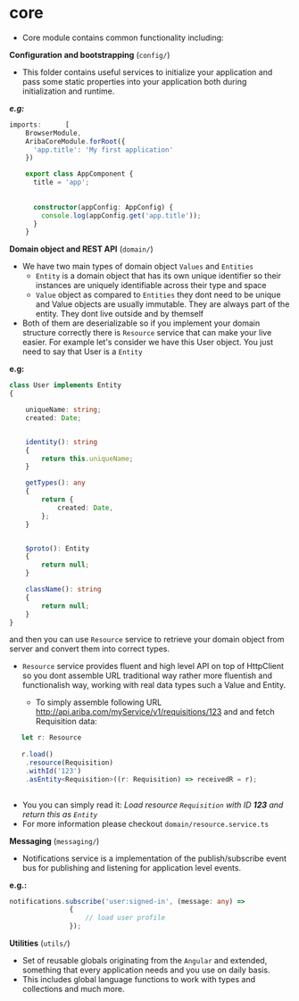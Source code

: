 # core
 
 + Core module contains common functionality including:
 
**Configuration and bootstrapping** (`config/`)
* This folder contains useful services to initialize your application and pass some static 
properties into your application both during initialization and runtime.
    
_**e.g:**_     
```ts
imports:      [
    BrowserModule,
    AribaCoreModule.forRoot({
      'app.title': 'My first application'
    })
```    


    
```ts
    export class AppComponent {
      title = 'app';
    
    
      constructor(appConfig: AppConfig) {
        console.log(appConfig.get('app.title'));
      }
    }    
``` 

  
**Domain object and REST API** (`domain/`)

* We have two main types of domain object `Values` and `Entities`
    * `Entity` is a domain object that has its own unique identifier so their instances are uniquely
    identifiable across their type and space
    * `Value` object as compared to `Entities`  they dont need to be unique and Value objects are usually immutable. 
    They are always part of the entity. They dont live outside and by themself  
* Both of them are deserializable so if you implement your domain structure correctly there is `Resource` service
that can make your live easier. For example let's consider we have this User object. 
You just need to say that User is a `Entity`
     

**e.g:**

```ts
class User implements Entity
{

    uniqueName: string;
    created: Date;


    identity(): string
    {
        return this.uniqueName;
    }

    getTypes(): any
    {
        return {
            created: Date,
        };
    }


    $proto(): Entity
    {
        return null;
    }

    className(): string
    {
        return null;
    }
}
```

and then you can use `Resource` service to retrieve your domain object from server 
and convert them into correct types. 

* `Resource` service provides fluent and high level API on top of HttpClient so you dont
assemble URL traditional way rather more fluentish and functionalish way, working with real data types
such a Value and Entity.
 
  *  To simply assemble following URL http://api.ariba.com/myService/v1/requisitions/123 and
       and fetch Requisition data:
     
     
```ts  
   let r: Resource
 
   r.load()
    .resource(Requisition)
    .withId('123')
    .asEntity<Requisition>((r: Requisition) => receivedR = r);
 
```  
 
 * You you can simply read it: _Load resource `Requisition` with ID **123** and return this as `Entity`_
 * For more information please checkout `domain/resource.service.ts`
        

**Messaging** (`messaging/`)
* Notifications service is a implementation of the publish/subscribe event bus for publishing
   and listening for application level events.
   
**e.g.:**
```ts
notifications.subscribe('user:signed-in', (message: any) =>
               {
                   // load user profile
               });

```   
 
  
 **Utilities** (`utils/`)
 * Set of reusable globals originating from the `Angular` and extended, something that every 
 application needs and you use on daily basis. 
  * This includes global language functions to work with types and collections and much more.